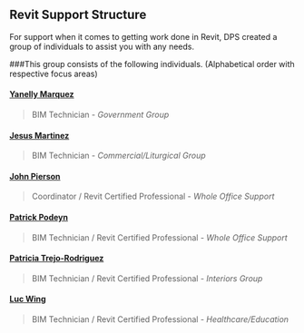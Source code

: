 ## Revit Support Structure

For support when it comes to getting work done in Revit, DPS created a group of individuals to assist you with any needs.

###This group consists of the following individuals. (Alphabetical order with respective focus areas)

#### <a href="mailto:yanellym@dpsdesign.org.com">Yanelly Marquez </a>
>BIM Technician - *Government Group*

####  <a href="mailto:jesusm@dpsdesign.org.com">Jesus Martinez </a>
>BIM Technician - *Commercial/Liturgical Group*

####  <a href="mailto:johnp@dpsdesign.org.com">John Pierson </a>
>Coordinator / Revit Certified Professional - *Whole Office Support*

####  <a href="mailto:patrickp@dpsdesign.org.com">Patrick Podeyn </a>
>BIM Technician / Revit Certified Professional - *Whole Office Support*

####  <a href="mailto:patriciatr@dpsdesign.org.com">Patricia Trejo-Rodriguez </a>
>BIM Technician / Revit Certified Professional - *Interiors Group*

####  <a href="mailto:lucwm@dpsdesign.org.com">Luc Wing </a>
>BIM Technician / Revit Certified Professional - *Healthcare/Education*
